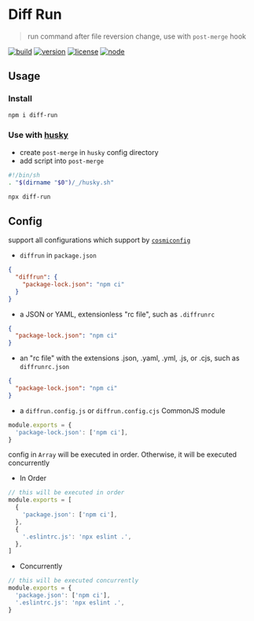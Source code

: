 # Diff Run

> run command after file reversion change, use with `post-merge` hook

[![build](https://github.com/kagawagao/diff-run/actions/workflows/build.yml/badge.svg)](https://github.com/kagawagao/diff-run/actions/workflows/build.yml)
[![version](https://badgen.net/npm/v/diff-run)](https://www.npmjs.com/package/diff-run)
[![license](https://badgen.net/npm/license/diff-run)](https://www.npmjs.com/package/diff-run)
[![node](https://badgen.net/npm/node/diff-run)](https://www.npmjs.com/package/diff-run)

## Usage

### Install

```bash
npm i diff-run
```

### Use with [husky](https://github.com/typicode/husky)

- create `post-merge` in `husky` config directory
- add script into `post-merge`

```sh
#!/bin/sh
. "$(dirname "$0")/_/husky.sh"

npx diff-run
```

## Config

support all configurations which support by [`cosmiconfig`](https://github.com/davidtheclark/cosmiconfig)

- `diffrun` in `package.json`

```json
{
  "diffrun": {
    "package-lock.json": "npm ci"
  }
}
```

- a JSON or YAML, extensionless "rc file", such as `.diffrunrc`

```json
{
  "package-lock.json": "npm ci"
}
```

- an "rc file" with the extensions .json, .yaml, .yml, .js, or .cjs, such as `diffrunrc.json`

```json
{
  "package-lock.json": "npm ci"
}
```

- a `diffrun.config.js` or `diffrun.config.cjs` CommonJS module

```javascript
module.exports = {
  'package-lock.json': ['npm ci'],
}
```

config in `Array` will be executed in order. Otherwise, it will be executed concurrently

- In Order

```javascript
// this will be executed in order
module.exports = [
  {
    'package.json': ['npm ci'],
  },
  {
    '.eslintrc.js': 'npx eslint .',
  },
]
```

- Concurrently

```javascript
// this will be executed concurrently
module.exports = {
  'package.json': ['npm ci'],
  '.eslintrc.js': 'npx eslint .',
}
```
